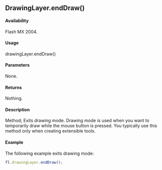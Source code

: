 ## DrawingLayer.endDraw()

#### Availability

Flash MX 2004.

#### Usage

drawingLayer.endDraw()

#### Parameters

None.

#### Returns

Nothing.

#### Description

Method; Exits drawing mode. Drawing mode is used when you want to temporarily draw while the mouse button is pressed. You typically use this method only when creating extensible tools.

#### Example

The following example exits drawing mode:

```javascript
fl.drawingLayer.endDraw();
```
